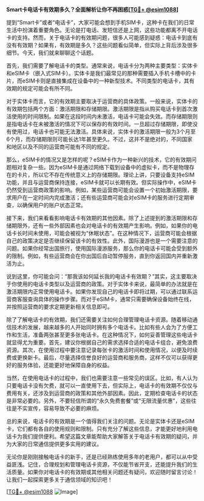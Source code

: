 **Smart卡电话卡有效期多久？全面解析让你不再困惑[[TG💪+ @esim1088](https://t.me/s/esim1088)]**

提到“Smart卡”或者“电话卡”，大家可能会想到手机SIM卡，这种卡在我们的日常生活中扮演着重要角色。无论是打电话、发短信还是上网，这些功能都离不开电话卡的支持。然而，关于电话卡的有效期问题，很多人可能感到疑惑：电话卡到底有没有有效期？如果有，有效期是多久？这些问题看似简单，但实际上背后涉及很多细节。今天，我们就来聊聊这个话题。

首先，我们需要了解电话卡的类型。通常来说，电话卡分为两种主要类型：实体卡和eSIM卡（嵌入式SIM卡）。实体卡是我们最常见的那种需要插入手机卡槽中的卡片，而eSIM卡则是直接集成在设备中的一种新型技术。不同类型的电话卡，其有效期的规定可能会有所不同。

对于实体卡而言，它的有效期主要取决于运营商的具体政策。一般来说，实体卡的有效期包括两个方面：激活期限和存储期限。激活期限是指从购买电话卡到首次激活使用的时间限制。如果在这段时间内未激活，电话卡可能会失效。而存储期限则是指电话卡在未被激活的情况下可以保存的有效时间。一旦超过存储期限，即使没有使用过，电话卡也可能无法激活。具体来说，实体卡的激活期限一般为3个月至6个月，而存储期限则可能长达1年甚至更久。不过，这并不是绝对的，不同国家和地区以及不同的运营商可能有不同的规定。

那么，eSIM卡的情况又是怎样的呢？eSIM卡作为一种新兴的技术，它的有效期问题相对复杂一些。因为eSIM卡是通过网络下载到设备中的虚拟卡，而不是物理存在的卡片，所以它不存在传统意义上的存储期限。理论上讲，只要设备支持eSIM功能，并且与运营商保持连接，eSIM卡就可以长期有效。但实际操作中，eSIM卡仍然受到运营商政策的影响。例如，某些运营商可能会设置一个初始激活期限，要求用户在一定时间内完成激活；还有些运营商可能会对eSIM卡的服务进行定期审查，以确保用户的账户状态正常。

接下来，我们来看看影响电话卡有效期的其他因素。除了上述提到的激活期限和存储期限外，还有一些外部因素也会对电话卡的有效期产生影响。例如，如果你的电话卡长时间未使用，可能会被视为“休眠状态”。在这种情况下，运营商可能会根据自己的政策决定是否继续保留该卡的有效性。此外，国际漫游也是一个需要注意的问题。如果你经常出国旅行，使用国际漫游服务，那么你的电话卡可能会受到额外的限制。例如，有些运营商会在你出国后自动暂停服务，直到你返回国内并重新激活为止。

说到这里，你可能会问：“那我该如何延长我的电话卡有效期？”其实，这主要取决于你使用的电话卡类型以及运营商的政策。对于实体卡来说，最简单的办法就是在激活期限内正常使用电话卡。如果你发现自己的电话卡即将过期，可以通过联系运营商客服查询具体的操作步骤。而对于eSIM卡，通常只需要确保设备始终在线，并按照运营商的要求定期更新相关信息即可。

除了了解电话卡的有效期，我们还需要关注如何合理管理电话卡资源。随着移动通信技术的发展，越来越多的人开始同时拥有多个电话卡。比如有些人会为了方便工作和生活，准备两张甚至更多张电话卡。在这种情况下，如何妥善管理这些电话卡就显得尤为重要。首先，建议你根据自己的需求选择合适的电话卡组合，避免浪费资源。其次，在使用过程中要注意记录每张卡的激活时间和使用情况，以便及时续费或更换新卡。最后，尽量选择信誉良好的运营商和服务商，这样不仅可以获得更好的服务体验，还能更好地保障自身的权益。

当然，在使用电话卡的过程中，我们也需要注意一些常见的误区。比如，有人认为只要电话卡没有欠费，就可以一直使用下去，但实际上，电话卡的有效期不仅仅与费用有关，还涉及到运营商的政策和其他外部因素。因此，定期检查电话卡的状态是非常必要的。另外，不要轻信所谓的“永久免费套餐”或“无限流量优惠”，这些往往是不实宣传，容易导致不必要的麻烦。

总的来说，电话卡的有效期是一个值得我们关注的问题。无论是实体卡还是eSIM卡，它们都有各自的使用规则和限制。只有充分了解这些信息，才能更好地利用电话卡为我们提供便利。希望这篇文章能帮助大家解答关于电话卡有效期的疑问，并为大家的日常通信提供更多实用的建议。

无论你是刚刚接触电话卡的新手，还是已经熟练使用多年的老用户，都可以从中受益匪浅。记住，合理规划和管理电话卡资源，不仅能节省开支，还能提升我们的生活质量。如果你对电话卡的有效期或其他相关问题还有疑问，欢迎随时留言讨论！让我们一起探索更多关于通信领域的知识吧！

[[TG💪+ @esim1088](https://t.me/s/esim1088) ![Image](https://i.postimg.cc/4NQfJmqS/Snipaste-2025-05-13-00-14-12.png)]